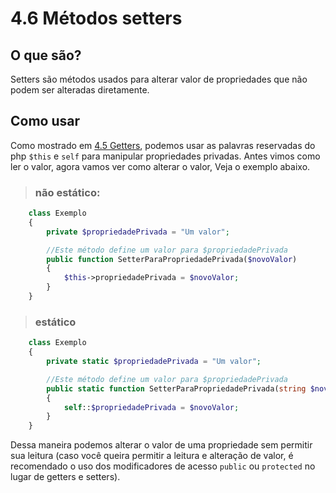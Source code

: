 # 4.6 Métodos setters

## O que são?
Setters são métodos usados para alterar valor de propriedades que não podem ser alteradas diretamente.




## Como usar
Como mostrado em [4.5 Getters](5-Getters.md), podemos usar as palavras reservadas do php ```$this``` e ```self``` para manipular propriedades privadas. Antes vimos como ler o valor, agora vamos ver como alterar o valor, Veja o exemplo abaixo.

>### não estático:
```php
    class Exemplo
    {
        private $propriedadePrivada = "Um valor";

        //Este método define um valor para $propriedadePrivada
        public function SetterParaPropriedadePrivada($novoValor)
        {
            $this->propriedadePrivada = $novoValor;
        }
    }
```

>### estático
```php
    class Exemplo
    {
        private static $propriedadePrivada = "Um valor";

        //Este método define um valor para $propriedadePrivada
        public static function SetterParaPropriedadePrivada(string $novoValor)
        {
            self::$propriedadePrivada = $novoValor;
        }
    }
```
Dessa maneira podemos alterar o valor de uma propriedade sem permitir sua leitura (caso você queira permitir a leitura e alteração de valor, é recomendado o uso dos modificadores de acesso ```public``` ou ```protected``` no lugar de getters e setters).
